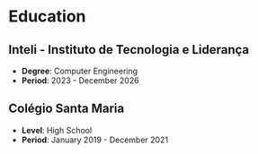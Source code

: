 # Education

## Inteli - Instituto de Tecnologia e Liderança

- **Degree**: Computer Engineering
- **Period**: 2023 - December 2026

## Colégio Santa Maria

- **Level**: High School
- **Period**: January 2019 - December 2021
